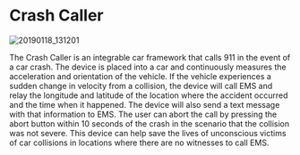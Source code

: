 # Crash Caller
![20190118_131201](https://user-images.githubusercontent.com/49622234/62903534-036c7f00-bd31-11e9-85e8-f2cff4d186e1.jpg)

The Crash Caller is an integrable car framework that calls 911 in the event of a car crash. The device is placed into a car and continuously measures the acceleration and orientation of the vehicle. If the vehicle experiences a sudden change in velocity from a collision, the device will call EMS and relay the longitude and latitude of the location where the accident occurred and the time when it happened. The device will also send a text message with that information to EMS. The user can abort the call by pressing the abort button within 10 seconds of the crash in the scenario that the collision was not severe. This device can help save the lives of unconscious victims of car collisions in locations where there are no witnesses to call EMS.
